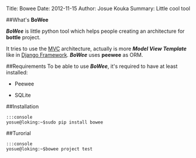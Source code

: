 Title: Bowee
Date: 2012-11-15
Author: Josue Kouka
Summary: Little cool tool

##What's __BoWee__

***BoWee*** is little python tool which helps people creating an architecture for **bottle** project.

It tries to use the [MVC](http://en.wikipedia.org/wiki/Model%E2%80%93view%E2%80%93controller) architecture, actually is more ***Model View Template*** like in [Django Framework](http://en.wikipedia.org/wiki/Django_(web_framework)).
***BoWee*** uses **peewee** as ORM. 

##Requirements
To be able to use ***BoWee***, it's required to have at least installed:

* Peewee 

* SQLite  


##Installation

	:::console
	yosue@loking:~$sudo pip install bowee

##Turorial

	:::console
	yosue@loking:~$bowee project test



